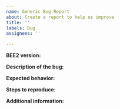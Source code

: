 ```yaml
---
name: Generic Bug Report
about: Create a report to help us improve
title: ''
labels: Bug
assignees: ''

---
```


<!--
If this is your first time opening an issue here, please read the contributing guidelines (there's a link below this text box). Remember:
- Make sure you're in the right place - app issues should go on BEE2-items
- Perform a search to make sure this issue hasn't already been reported
- Do not use the issue tracker to ask questions
- Issues should not be combined, unless they are very closely related (e.g. two bugs with a specific item in a specific case)
-->

<!-- Specify the version of BEE2.4 you were using when this bug occurred. -->
**BEE2 version:**

<!-- Provide a clear and concise description of the bug. -->
**Description of the bug:**


<!-- Provide a clear and concise description of what you expected to happen. -->
**Expected behavior:**


<!-- Explain the steps taken to reproduce the bug. -->
**Steps to reproduce:**


<!-- Provide any console errors that appear, and screenshots or videos of the bug -->
**Additional information:**
